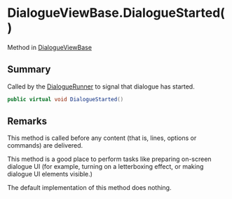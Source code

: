 # DialogueViewBase.DialogueStarted()

Method in [DialogueViewBase](/api/csharp/yarn.unity.dialogueviewbase.md)

## Summary

Called by the  <a href="yarn.unity.dialoguerunner.md">DialogueRunner</a>  to signal that
dialogue has started.

```csharp
public virtual void DialogueStarted()
```

## Remarks

<p>This method is called before any content (that is, lines,
options or commands) are delivered.</p> <p>This method is a good place to perform tasks like preparing
on-screen dialogue UI (for example, turning on a letterboxing
effect, or making dialogue UI elements visible.)
</p> <p style="note">The default implementation of this method does
nothing.</p>

